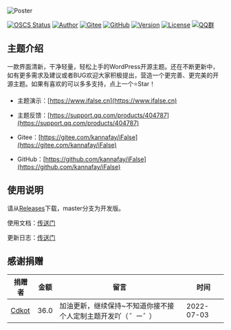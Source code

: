 ![Poster](https://pic.rmb.bdstatic.com/bjh/7ea0770d0a6bb2ac821e2b917b88ff62.png)

[![OSCS Status](https://www.oscs1024.com/platform/badge/kannafay/ifalse.svg?size=small)](https://www.oscs1024.com/project/kannafay/ifalse?ref=badge_small) [![Author](https://img.shields.io/badge/Author-%E7%A5%9E%E7%A7%98%E5%B8%83%E5%81%B6%E7%8C%AB-8183ff)](https://www.ifalse.cn) [![Gitee](https://img.shields.io/badge/Releases-Gitee-%23C71D23)](https://gitee.com/kannafay/ifalse/releases) [![GitHub](https://img.shields.io/badge/Releases-GitHub-blue)](https://github.com/kannafay/ifalse/releases) [![Version](https://img.shields.io/badge/dynamic/json?color=yellow&label=Version&query=version&url=https%3A%2F%2Fwww.ifalse.cn%2Fthemes%2Finfo.json)](#) [![License](https://img.shields.io/badge/License-MIT-green)](/LICENSE) [![QQ群](https://img.shields.io/badge/QQ%E7%BE%A4-544740608-orange)](https://jq.qq.com/?_wv=1027&k=g04UTLJN)

## 主题介绍

一款界面清新，干净轻量，轻松上手的WordPress开源主题。还在不断更新中，如有更多需求及建议或者BUG欢迎大家积极提出，营造一个更完善、更完美的开源主题。如果有喜欢的可以多多支持，点上一个⭐Star！

- 主题演示：[https://www.ifalse.cn](https://www.ifalse.cn)

- 主题反馈：[https://support.qq.com/products/404787](https://support.qq.com/products/404787)

- Gitee：[https://gitee.com/kannafay/iFalse](https://gitee.com/kannafay/iFalse)

- GitHub：[https://github.com/kannafay/iFalse](https://github.com/kannafay/iFalse)

## 使用说明

请从[Releases](../../releases)下载，master分支为开发版。

使用文档：[传送门](https://bilicat.coding.net/share/km/c99056dd-1782-4a22-a462-fe9a3240bccb/K-2)

更新日志：[传送门](/UpdateLog.md)

## 感谢捐赠

| 捐赠者                           | 金额 | 留言                                                         | 时间                |
| -------------------------------- | ---- | ------------------------------------------------------------ | ------------------- |
| [Cdkot](https://gitee.com/cdkot) | 36.0 | 加油更新，继续保持~不知道你接不接个人定制主题开发吖（*゜ー゜*） | 2022-07-03 |